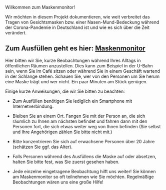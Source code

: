 Willkommen zum Maskenmonitor!

Wir möchten in diesem Projekt dokumentieren, wie weit verbreitet das Tragen von Gesichtsmasken bzw. einer Nasen-Mund-Bedeckung während der Corona-Pandemie in Deutschland ist und wie es sich über die Zeit verändert.

## Zum Ausfüllen geht es hier: [Maskenmonitor](https://www.soscisurvey.de/maskenmonitor)

Hier bitten wir Sie, kurze Beobachtungen während Ihres Alltags in öffentlichen Räumen anzustellen. Dies kann zum Beispiel in der U-Bahn sein, wenn Sie im Café sitzen oder während Sie in einem Geschäft wartend in der Schlange stehen. Schauen Sie, wer von den Personen um Sie herum eine Maske trägt und wer nicht. Ein paar Minuten am Stück genügen.

Einige kurze Anweisungen, die wir Sie bitten zu beachten:

- Zum Ausfüllen benötigen Sie lediglich ein Smartphone mit Internetverbindung.

- Bleiben Sie an einem Ort. Fangen Sie mit der Person an, die sich räumlich zu Ihnen am nächsten befindet und fahren dann mit den Personen fort, die sich etwas weiter weg von Ihnen befinden (Sie selbst und Ihre Angehörigen zählen Sie bitte nicht mit.)

- Bitte konzentrieren Sie sich auf erwachsene Personen über 20 Jahre (schätzen Sie ggf. das Alter).

- Falls Personen während des Ausfüllens die Maske auf oder absetzen, halten Sie bitte fest, was Sie zuerst gesehen haben.

- Jede einzelne eingetragene Beobachtung hilft uns weiter! Sie können am Maskenmonitor so oft teilnehmen wie Sie möchten. Regelmäßige Beobachtungen wären uns eine große Hilfe!

